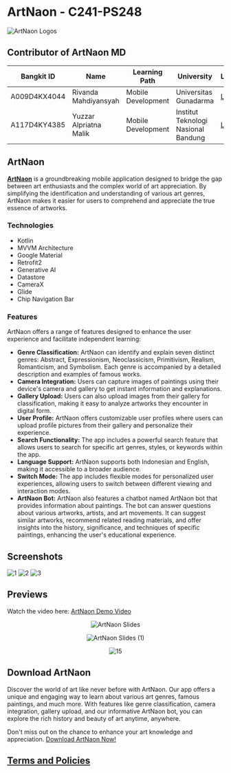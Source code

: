 # ArtNaon - C241-PS248
![ArtNaon Logos](https://github.com/ArtNaon/ArtNaon-MD/assets/45267982/cdb9ceaf-8c86-49d3-96c8-ad1c33b09467)

## Contributor of ArtNaon MD
| Bangkit ID  | Name                | Learning Path      | University                          | LinkedIn                                     |
|-------------|---------------------|--------------------|-------------------------------------|----------------------------------------------|
| A009D4KX4044 | Rivanda Mahdiyansyah| Mobile Development | Universitas Gunadarma | [LinkedIn](https://www.linkedin.com/in/rivandasyah/) |
| A117D4KY4385 | Yuzzar Alpriatna Malik| Mobile Development | Institut Teknologi Nasional Bandung | [LinkedIn](https://www.linkedin.com/in/yuzzar-malik/) |

## ArtNaon
[**ArtNaon**](https://github.com/ArtNaon/ArtNaon-MD/blob/main/About.md#about-artnaon) is a groundbreaking mobile application designed to bridge the gap between art enthusiasts and the complex world of art appreciation. By simplifying the identification and understanding of various art genres, ArtNaon makes it easier for users to comprehend and appreciate the true essence of artworks.

### Technologies
- Kotlin
- MVVM Architecture
- Google Material
- Retrofit2
- Generative AI
- Datastore
- CameraX
- Glide
- Chip Navigation Bar

### Features
ArtNaon offers a range of features designed to enhance the user experience and facilitate independent learning:

- **Genre Classification:** ArtNaon can identify and explain seven distinct genres: Abstract, Expressionism, Neoclassicism, Primitivism, Realism, Romanticism, and Symbolism. Each genre is accompanied by a detailed description and examples of famous works.
- **Camera Integration:** Users can capture images of paintings using their device's camera and gallery to get instant information and explanations.
- **Gallery Upload:** Users can also upload images from their gallery for classification, making it easy to analyze artworks they encounter in digital form.
- **User Profile:** ArtNaon offers customizable user profiles where users can upload profile pictures from their gallery and personalize their experience.
- **Search Functionality:** The app includes a powerful search feature that allows users to search for specific art genres, styles, or keywords within the app.
- **Language Support:** ArtNaon supports both Indonesian and English, making it accessible to a broader audience.
- **Switch Mode:** The app includes flexible modes for personalized user experiences, allowing users to switch between different viewing and interaction modes.
- **ArtNaon Bot:** ArtNaon also features a chatbot named ArtNaon bot that provides information about paintings. The bot can answer questions about various artworks, artists, and art movements. It can suggest similar artworks, recommend related reading materials, and offer insights into the history, significance, and techniques of specific paintings, enhancing the user's educational experience.

## Screenshots
![1](https://github.com/ArtNaon/ArtNaon-MD/assets/45267982/101628b7-9269-4bfe-9cee-f73ebfef861e)
![2](https://github.com/ArtNaon/ArtNaon-MD/assets/45267982/0ef9a3db-4c7e-4895-b6de-aad05582573c)
![3](https://github.com/ArtNaon/ArtNaon-MD/assets/45267982/d9b981aa-b798-4c8a-ab28-1e6db3eb99d1)

## Previews

Watch the video here: [ArtNaon Demo Video](https://youtu.be/Ok-KT-8Rl9Q)

<p align="center">
  <img src="https://github.com/ArtNaon/ArtNaon-MD/assets/130447704/84a6c2fc-38ec-43f5-9674-78ab4f801b0a" alt="ArtNaon Slides">
</p>
<p align="center">
  <img src="https://github.com/ArtNaon/ArtNaon-MD/assets/130447704/6758fcc1-4479-4385-bd75-1f27e01224b9" alt="ArtNaon Slides (1)">
</p>
<p align="center">
  <img src="https://github.com/ArtNaon/ArtNaon-MD/assets/130447704/15ffba93-4fb7-41b7-b43e-a818216fc1c8" alt="15">
</p>






## Download ArtNaon
Discover the world of art like never before with ArtNaon. Our app offers a unique and engaging way to learn about various art genres, famous paintings, and much more. With features like genre classification, camera integration, gallery upload, and our informative ArtNaon bot, you can explore the rich history and beauty of art anytime, anywhere.

Don't miss out on the chance to enhance your art knowledge and appreciation. [Download ArtNaon Now!](https://drive.google.com/file/d/1mTyorDub6ogjtYLFgiq8QBOHizu8a5FF/view?usp=sharing)

## [Terms and Policies](https://github.com/ArtNaon/ArtNaon-MD/blob/main/Terms%20of%20Service%20(ToS).md#terms-and-policies-for-artnaon)
